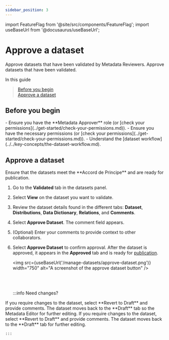 ```yaml
---
sidebar_position: 3
---
```

import FeatureFlag from '@site/src/components/FeatureFlag';
import useBaseUrl from '@docusaurus/useBaseUrl';

# Approve a dataset

<FeatureFlag flag="enable_multi_tenants">
Approve datasets that have been validated by Metadata Reviewers.
</FeatureFlag>
<FeatureFlag flag="enable_multi_tenants" inverse>
Approve datasets that have been validated.
</FeatureFlag> 

In this guide

> [Before you begin](#before-you-begin)  
> [Approve a dataset](#approve-a-dataset-1)

## Before you begin

<FeatureFlag flag="enable_multi_tenants">
- Ensure you have the **Metadata Approver** role (or [check your permissions](../get-started/check-your-permissions.md)).
</FeatureFlag>
<FeatureFlag flag="enable_multi_tenants" inverse>
- Ensure you have the necessary permissions (or [check your permissions](../get-started/check-your-permissions.md)).
</FeatureFlag>
- Understand the [dataset workflow](../../key-concepts/the-dataset-workflow.md).

## Approve a dataset

<FeatureFlag flag="enable_multi_tenants">
Ensure that the datasets meet the **Accord de Principe** and are ready for publication. 
</FeatureFlag>

1. Go to the  **Validated** tab in the datasets panel.

2. Select **View** on the dataset you want to validate.

3. Review the dataset details found in the different tabs: **Dataset**, **Distributions**, **Data Dictionary**, **Relations**, and **Comments**.

4. Select **Approve Dataset**. The comment field appears.

5. (Optional) Enter your comments to provide context to other collaborators.

6. Select **Approve Dataset** to confirm approval. After the dataset is approved, it appears in the **Approved** tab and is ready for [publication](./publish-a-dataset.md).

   <img src={useBaseUrl('/manage-datasets/approve-dataset.png')} width="750" alt="A screenshot of the approve dataset button" />

   <br/> 
   <br/>

   :::info Need changes?

<FeatureFlag flag="enable_multi_tenants">
    If you require changes to the dataset, select **Revert to Draft** and provide comments. The dataset moves back to the **Draft** tab so the Metadata Editor for further editing.
    </FeatureFlag>
    <FeatureFlag flag="enable_multi_tenants" inverse>
    If you require changes to the dataset, select **Revert to Draft** and provide comments. The dataset moves back to the **Draft** tab for further editing.
    </FeatureFlag> 

    :::

